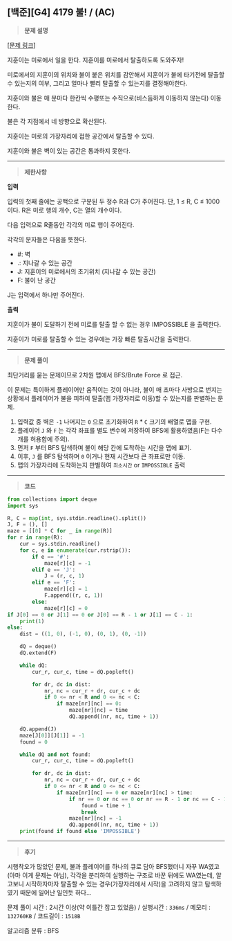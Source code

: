 
[백준][G4] 4179 불! / (AC)
---
> **문제 설명**
> 

[[문제 링크](https://www.acmicpc.net/problem/4179)]

지훈이는 미로에서 일을 한다. 지훈이를 미로에서 탈출하도록 도와주자!

미로에서의 지훈이의 위치와 불이 붙은 위치를 감안해서 지훈이가 불에 타기전에 탈출할 수 있는지의 여부, 그리고 얼마나 빨리 탈출할 수 있는지를 결정해야한다.

지훈이와 불은 매 분마다 한칸씩 수평또는 수직으로(비스듬하게 이동하지 않는다) 이동한다.

불은 각 지점에서 네 방향으로 확산된다.

지훈이는 미로의 가장자리에 접한 공간에서 탈출할 수 있다.

지훈이와 불은 벽이 있는 공간은 통과하지 못한다.

---

> **제한사항**
> 

**입력**

입력의 첫째 줄에는 공백으로 구분된 두 정수 R과 C가 주어진다. 단, 1 ≤ R, C ≤ 1000 이다. R은 미로 행의 개수, C는 열의 개수이다.

다음 입력으로 R줄동안 각각의 미로 행이 주어진다.

각각의 문자들은 다음을 뜻한다.

- #: 벽
- .: 지나갈 수 있는 공간
- J: 지훈이의 미로에서의 초기위치 (지나갈 수 있는 공간)
- F: 불이 난 공간

J는 입력에서 하나만 주어진다.

**출력**

지훈이가 불이 도달하기 전에 미로를 탈출 할 수 없는 경우 IMPOSSIBLE 을 출력한다.

지훈이가 미로를 탈출할 수 있는 경우에는 가장 빠른 탈출시간을 출력한다.

---

> **문제 풀이**
> 

최단거리를 묻는 문제이므로 2차원 맵에서 BFS/Brute Force 로 접근.

이 문제는 특이하게 플레이어만 움직이는 것이 아니라, 불이 매 초마다 사방으로 번지는 상황에서 플레이어가 불을 피하여 탈출(맵 가장자리로 이동)할 수 있는지를 판별하는 문제.

1. 입력값 중 벽은 `-1` 나머지는 `0` 으로 초기화하여 `R` * `C` 크기의 배열로 맵을 구현.
2. 플레이어 `J` 와 `F` 는 각각 좌표를 별도 변수에 저장하여 BFS에 활용하였음(F는 다수 개를 허용함에 주의).
3. 먼저 `F` 부터 BFS 탐색하며 불이 해당 칸에 도착하는 시간을 맵에 표기.
4. 이후, `J` 를 BFS 탐색하며 `0` 이거나 현재 시간보다 큰 좌표로만 이동.
5. 맵의 가장자리에 도착하는지 판별하여 `최소시간` or `IMPOSSIBLE` 출력 

---

> **코드**
> 

```python
from collections import deque
import sys

R, C = map(int, sys.stdin.readline().split())
J, F = (), []
maze = [[0] * C for _ in range(R)]
for r in range(R):
    cur = sys.stdin.readline()
    for c, e in enumerate(cur.rstrip()):
        if e == '#':
            maze[r][c] = -1
        elif e == 'J':
            J = (r, c, 1)
        elif e == 'F':
            maze[r][c] = 1
            F.append((r, c, 1))
        else:
            maze[r][c] = 0
if J[0] == 0 or J[1] == 0 or J[0] == R - 1 or J[1] == C - 1:
    print(1)
else:
    dist = ((1, 0), (-1, 0), (0, 1), (0, -1))

    dQ = deque()
    dQ.extend(F)

    while dQ:
        cur_r, cur_c, time = dQ.popleft()

        for dr, dc in dist:
            nr, nc = cur_r + dr, cur_c + dc
            if 0 <= nr < R and 0 <= nc < C:
                if maze[nr][nc] == 0:
                    maze[nr][nc] = time
                    dQ.append((nr, nc, time + 1))

    dQ.append(J)
    maze[J[0]][J[1]] = -1
    found = 0

    while dQ and not found:
        cur_r, cur_c, time = dQ.popleft()

        for dr, dc in dist:
            nr, nc = cur_r + dr, cur_c + dc
            if 0 <= nr < R and 0 <= nc < C:
                if maze[nr][nc] == 0 or maze[nr][nc] > time:
                    if nr == 0 or nc == 0 or nr == R - 1 or nc == C - 1:
                        found = time + 1
                        break
                    maze[nr][nc] = -1
                    dQ.append((nr, nc, time + 1))
    print(found if found else 'IMPOSSIBLE')
```

---

> **후기**
> 

시행착오가 많았던 문제, 불과 플레이어를 하나의 큐로 담아 BFS했더니 자꾸 WA였고(아마 이게 문제는 아님), 각각을 분리하여 실행하는 구조로 바꾼 뒤에도 WA였는데, 알고보니 시작하자마자 탈출할 수 있는 경우(가장자리에서 시작)을 고려하지 않고 탐색하였기 때문에 일어난 일인듯 하다…

문제 풀이 시간 : 2시간 이상(약 이틀간 잡고 있었음) / 실행시간 : `336ms` / 메모리 : `132760KB` / 코드길이 : `1518B`

알고리즘 분류 : BFS